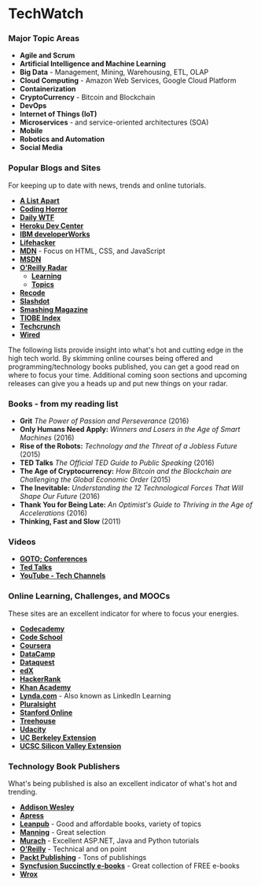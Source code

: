 # TechWatch

### Major Topic Areas

- **Agile and Scrum**
- **Artificial Intelligence and Machine Learning**
- **Big Data** - Management, Mining, Warehousing, ETL, OLAP
- **Cloud Computing** - Amazon Web Services, Google Cloud Platform
- **Containerization**
- **CryptoCurrency** - Bitcoin and Blockchain
- **DevOps**
- **Internet of Things (IoT)**
- **Microservices** - and  service-oriented architectures (SOA)
- **Mobile**
- **Robotics and Automation**
- **Social Media**

### Popular Blogs and Sites

For keeping up to date with news, trends and online tutorials.

- **[A List Apart]("http://alistapart.com/)**
- **[Coding Horror](https://blog.codinghorror.com/)**
- **[Daily WTF](http://thedailywtf.com/)**
- **[Heroku Dev Center](https://devcenter.heroku.com/)**
- **[IBM developerWorks](https://www.ibm.com/developerworks/)**
- **[Lifehacker](http://lifehacker.com/)**
- **[MDN](https://developer.mozilla.org/en-US/)** - Focus on HTML, CSS, and JavaScript
- **[MSDN](https://msdn.microsoft.com/web-app-development-msdn)**
- **[O'Reilly Radar](https://www.oreilly.com/ideas)**
	- **[Learning](https://www.oreilly.com/learning)**
	- **[Topics](https://www.oreilly.com/topics)**
- **[Recode](http://www.recode.net/)**
- **[Slashdot](https://slashdot.org/)**
- **[Smashing Magazine](https://www.smashingmagazine.com/)**
- **[TIOBE Index](http://www.tiobe.com/tiobe-index/)**
- **[Techcrunch](https://techcrunch.com/)**
- **[Wired](http://www.wired.com/)**

The following lists provide insight into what's hot and cutting edge in the high tech world. By skimming online courses being offered and programming/technology books published, you can get a good read on where to focus your time. Additional coming soon sections and upcoming releases can give you a heads up and put new things on your radar.

### Books - from my reading list

- **Grit** *The Power of Passion and Perseverance* (2016)
- **Only Humans Need Apply:** *Winners and Losers in the Age of Smart Machines* (2016)
- **Rise of the Robots:** *Technology and the Threat of a Jobless Future* (2015)
- **TED Talks** *The Official TED Guide to Public Speaking* (2016)
- **The Age of Cryptocurrency:** *How Bitcoin and the Blockchain are Challenging the Global Economic Order* (2015)
- **The Inevitable:** *Understanding the 12 Technological Forces That Will Shape Our Future* (2016)
- **Thank You for Being Late:** *An Optimist's Guide to Thriving in the Age of Accelerations* (2016)
- **Thinking, Fast and Slow** (2011)

### Videos

- **[GOTO; Conferences](https://gotocon.com/)**
- **[Ted Talks](https://www.ted.com/)**
- **[YouTube - Tech Channels](https://www.youtube.com/channels/tech)**

### Online Learning, Challenges, and MOOCs

These sites are an excellent indicator for where to focus your energies.

- **[Codecademy](https://www.codecademy.com/)**
- **[Code School](https://www.codeschool.com/)**
- **[Coursera](https://www.coursera.org/)**
- **[DataCamp](https://www.datacamp.com/)**
- **[Dataquest](https://www.dataquest.io/)**
- **[edX](https://www.edx.org/)**
- **[HackerRank](https://www.hackerrank.com/)**
- **[Khan Academy](https://www.khanacademy.org/)**
- **[Lynda.com](https://www.lynda.com/)** - Also known as LinkedIn Learning
- **[Pluralsight](https://www.pluralsight.com/)**
- **[Stanford Online](http://online.stanford.edu/)**
- **[Treehouse](https://teamtreehouse.com/)**
- **[Udacity](https://www.udacity.com/)**
- **[UC Berkeley Extension](http://extension.berkeley.edu/publicViewHome.do?method=load)**
- **[UCSC Silicon Valley Extension](http://www.ucsc-extension.edu/content/engineering-and-technology-2)**

### Technology Book Publishers

What's being published is also an excellent indicator of what's hot and trending.

- **[Addison Wesley](http://www.informit.com/)**
- **[Apress](https://www.apress.com/)**
- **[Leanpub](https://leanpub.com/)** - Good and affordable books, variety of topics
- **[Manning](https://www.manning.com/)** - Great selection
- **[Murach](https://www.murach.com/)** - Excellent ASP.NET, Java and Python tutorials
- **[O'Reilly](http://www.oreilly.com/)** - Technical and on point
- **[Packt Publishing](https://www.packtpub.com/)** - Tons of publishings
- **[Syncfusion Succinctly e-books](https://www.syncfusion.com/resources/techportal/ebooks)** - Great collection of FREE e-books
- **[Wrox](http://www.wrox.com/WileyCDA/)**